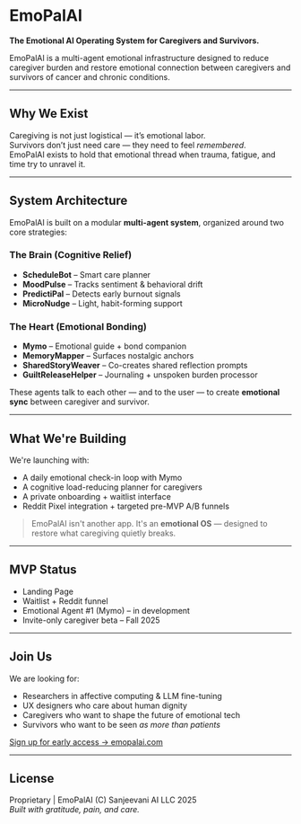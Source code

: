 # EmoPalAI

**The Emotional AI Operating System for Caregivers and Survivors.**

EmoPalAI is a multi-agent emotional infrastructure designed to reduce caregiver burden and restore emotional connection between caregivers and survivors of cancer and chronic conditions.

---

## Why We Exist

Caregiving is not just logistical — it’s emotional labor.  
Survivors don’t just need care — they need to feel *remembered*.  
EmoPalAI exists to hold that emotional thread when trauma, fatigue, and time try to unravel it.

---

## System Architecture

EmoPalAI is built on a modular **multi-agent system**, organized around two core strategies:

### The Brain (Cognitive Relief)
- **ScheduleBot** – Smart care planner
- **MoodPulse** – Tracks sentiment & behavioral drift
- **PredictiPal** – Detects early burnout signals
- **MicroNudge** – Light, habit-forming support

### The Heart (Emotional Bonding)
- **Mymo** – Emotional guide + bond companion
- **MemoryMapper** – Surfaces nostalgic anchors
- **SharedStoryWeaver** – Co-creates shared reflection prompts
- **GuiltReleaseHelper** – Journaling + unspoken burden processor

These agents talk to each other — and to the user — to create **emotional sync** between caregiver and survivor.

---

## What We're Building

We're launching with:
- A daily emotional check-in loop with Mymo
- A cognitive load-reducing planner for caregivers
- A private onboarding + waitlist interface
- Reddit Pixel integration + targeted pre-MVP A/B funnels

> EmoPalAI isn't another app. It's an **emotional OS** — designed to restore what caregiving quietly breaks.

---

## MVP Status

- Landing Page 
- Waitlist + Reddit funnel 
- Emotional Agent #1 (Mymo) – in development
- Invite-only caregiver beta – Fall 2025

---

## Join Us

We are looking for:
- Researchers in affective computing & LLM fine-tuning
- UX designers who care about human dignity
- Caregivers who want to shape the future of emotional tech
- Survivors who want to be seen *as more than patients*

[Sign up for early access → emopalai.com](https://emopal.ai)

---

## License

Proprietary | EmoPalAI (C) Sanjeevani AI LLC 2025  
*Built with gratitude, pain, and care.*

